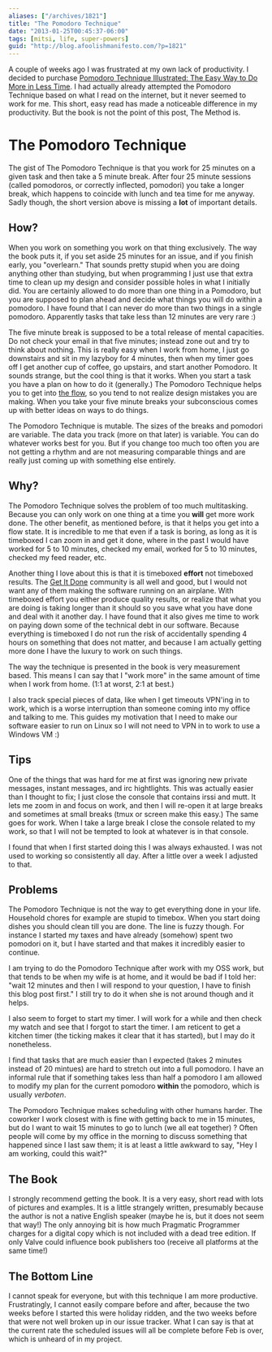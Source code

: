 ```yaml
---
aliases: ["/archives/1821"]
title: "The Pomodoro Technique"
date: "2013-01-25T00:45:37-06:00"
tags: [mitsi, life, super-powers]
guid: "http://blog.afoolishmanifesto.com/?p=1821"
---
```

A couple of weeks ago I was frustrated at my own lack of productivity. I decided
to purchase [Pomodoro Technique Illustrated: The Easy Way to Do More in Less
Time](http://pragprog.com/book/snfocus/Pomodoro-technique-illustrated). I had
actually already attempted the Pomodoro Technique based on what I read on the
internet, but it never seemed to work for me. This short, easy read has made a
noticeable difference in my productivity. But the book is not the point of this
post, The Method is.

# The Pomodoro Technique

The gist of The Pomodoro Technique is that you work for 25 minutes on a given
task and then take a 5 minute break. After four 25 minute sessions (called
pomodoros, or correctly inflected, pomodori) you take a longer break, which
happens to coincide with lunch and tea time for me anyway. Sadly though, the
short version above is missing a **lot** of important details.

## How?

When you work on something you work on that thing exclusively. The way the book
puts it, if you set aside 25 minutes for an issue, and if you finish early, you
"overlearn." That sounds pretty stupid when you are doing anything other than
studying, but when programming I just use that extra time to clean up my design
and consider possible holes in what I initially did. You are certainly allowed
to do more than one thing in a Pomodoro, but you are supposed to plan ahead and
decide what things you will do within a pomodoro. I have found that I can never
do more than two things in a single pomodoro. Apparently tasks that take less
than 12 minutes are very rare :)

The five minute break is supposed to be a total release of mental capacities. Do
not check your email in that five minutes; instead zone out and try to think
about nothing. This is really easy when I work from home, I just go downstairs
and sit in my lazyboy for 4 minutes, then when my timer goes off I get another
cup of coffee, go upstairs, and start another Pomodoro. It sounds strange, but
the cool thing is that it works. When you start a task you have a plan on how to
do it (generally.) The Pomodoro Technique helps you to get into [the
flow](http://en.wikipedia.org/wiki/Flow_%28psychology%29), so you tend to not
realize design mistakes you are making. When you take your five minute breaks
your subconscious comes up with better ideas on ways to do things.

The Pomodoro Technique is mutable. The sizes of the breaks and pomodori are
variable. The data you track (more on that later) is variable. You can do
whatever works best for you. But if you change too much too often you are not
getting a rhythm and are not measuring comparable things and are really just
coming up with something else entirely.

## Why?

The Pomodoro Technique solves the problem of too much multitasking. Because you
can only work on one thing at a time you **will** get more work done. The other
benefit, as mentioned before, is that it helps you get into a flow state. It is
incredible to me that even if a task is boring, as long as it is timeboxed I can
zoom in and get it done, where in the past I would have worked for 5 to 10
minutes, checked my email, worked for 5 to 10 minutes, checked my feed reader,
etc.

Another thing I love about this is that it is timeboxed **effort** not timeboxed
results. The [Get It
Done](http://www.brepettis.com/blog/2009/3/3/the-cult-of-done-manifesto.html)
community is all well and good, but I would not want any of them making the
software running on an airplane. With timeboxed effort you either produce
quality results, or realize that what you are doing is taking longer than it
should so you save what you have done and deal with it another day. I have found
that it also gives me time to work on paying down some of the technical debt in
our software. Because everything is timeboxed I do not run the risk of
accidentally spending 4 hours on something that does not matter, and because I
am actually getting more done I have the luxury to work on such things.

The way the technique is presented in the book is very measurement based. This
means I can say that I "work more" in the same amount of time when I work from
home. (1:1 at worst, 2:1 at best.)

I also track special pieces of data, like when I get timeouts VPN'ing in to
work, which is a worse interruption than someone coming into my office and
talking to me. This guides my motivation that I need to make our software easier
to run on Linux so I will not need to VPN in to work to use a Windows VM :)

## Tips

One of the things that was hard for me at first was ignoring new private
messages, instant messages, and irc hightlights. This was actually easier than I
thought to fix; I just close the console that contains irssi and mutt. It lets
me zoom in and focus on work, and then I will re-open it at large breaks and
sometimes at small breaks (tmux or screen make this easy.) The same goes for
work. When I take a large break I close the console related to my work, so that
I will not be tempted to look at whatever is in that console.

I found that when I first started doing this I was always exhausted. I was not
used to working so consistently all day. After a little over a week I adjusted
to that.

## Problems

The Pomodoro Technique is not the way to get everything done in your life.
Household chores for example are stupid to timebox. When you start doing dishes
you should clean till you are done. The line is fuzzy though. For instance I
started my taxes and have already (somehow) spent two pomodori on it, but I have
started and that makes it incredibly easier to continue.

I am trying to do the Pomodoro Technique after work with my OSS work, but that
tends to be when my wife is at home, and it would be bad if I told her: "wait 12
minutes and then I will respond to your question, I have to finish this blog
post first." I still try to do it when she is not around though and it helps.

I also seem to forget to start my timer. I will work for a while and then check
my watch and see that I forgot to start the timer. I am reticent to get a
kitchen timer (the ticking makes it clear that it has started), but I may do it
nonetheless.

I find that tasks that are much easier than I expected (takes 2 minutes instead
of 20 mintues) are hard to stretch out into a full pomodoro. I have an informal
rule that if something takes less than half a pomodoro I am allowed to modify my
plan for the current pomodoro **within** the pomodoro, which is usually
_verboten_.

The Pomodoro Technique makes scheduling with other humans harder. The coworker I
work closest with is fine with getting back to me in 15 minutes, but do I want
to wait 15 minutes to go to lunch (we all eat together) ? Often people will come
by my office in the morning to discuss something that happened since I last saw
them; it is at least a little awkward to say, "Hey I am working, could this
wait?"

## The Book

I strongly recommend getting the book. It is a very easy, short read with lots
of pictures and examples. It is a little strangely written, presumably because
the author is not a native English speaker (maybe he is, but it does not seem
that way!) The only annoying bit is how much Pragmatic Programmer charges for a
digital copy which is not included with a dead tree edition. If only Valve could
influence book publishers too (receive all platforms at the same time!)

## The Bottom Line

I cannot speak for everyone, but with this technique I am more productive.
Frustratingly, I cannot easily compare before and after, because the two weeks
before I started this were holiday ridden, and the two weeks before that were
not well broken up in our issue tracker. What I can say is that at the current
rate the scheduled issues will all be complete before Feb is over, which is
unheard of in my project.
